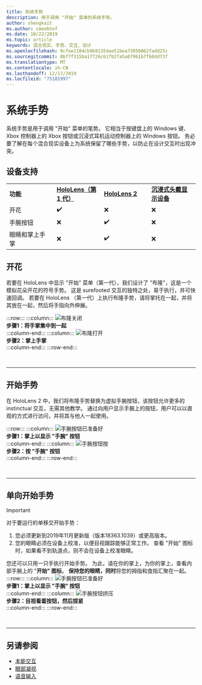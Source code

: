 ```yaml
---
title: 系统手势
description: 用于调用 "开始" 菜单的系统手势。
author: shengkait
ms.author: cmeekhof
ms.date: 10/22/2019
ms.topic: article
keywords: 混合现实、手势、交互、设计
ms.openlocfilehash: 9cfee1104cb9b8135dae51bea73850062fadd25c
ms.sourcegitcommit: 8bf7f315ba17726c61fb2fa5a079b1b7fb0dd73f
ms.translationtype: MT
ms.contentlocale: zh-CN
ms.lasthandoff: 12/17/2019
ms.locfileid: "75181997"
---
```

# <a name="system-gesture"></a>系统手势

系统手势是用于调用 "开始" 菜单的笔势。 它相当于按键盘上的 Windows 键、Xbox 控制器上的 Xbox 按钮或沉浸式耳机运动控制器上的 Windows 按钮。 务必要了解在每个混合现实设备上为系统保留了哪些手势，以防止在设计交互时出现冲突。

## <a name="device-support"></a>设备支持

<table>
    <colgroup>
    <col width="25%" />
    <col width="25%" />
    <col width="25%" />
    <col width="25%" />
    </colgroup>
    <tr>
        <td><strong>功能</strong></td>
        <td><a href="hololens-hardware-details.md"><strong>HoloLens（第 1 代）</strong></a></td>
        <td><a href="https://docs.microsoft.com/hololens/hololens2-hardware"><strong>HoloLens 2</strong></td>
        <td><a href="immersive-headset-hardware-details.md"><strong>沉浸式头戴显示设备</strong></a></td>
    </tr>
     <tr>
        <td>开花</td>
        <td>✔️</td>
        <td>❌</td>
        <td>❌</td>
    </tr>
     <tr>
        <td>手腕按钮</td>
        <td>❌</td>
        <td>✔️</td>
        <td>❌</td>
    </tr>
    <tr>
        <td>眼睛和掌上手掌</td>
        <td>❌</td>
        <td>✔️</td>
        <td>❌</td>
    </tr>
</table>

## <a name="bloom"></a>开花
若要在 HoloLens 中显示 "开始" 菜单（第一代），我们设计了 "布隆"，这是一个模拟花朵开花的符号手势。 这是 surefooted 交互的独特之处，易于执行，并可快速回调。 若要在 HoloLens （第一代）上执行布隆手势，请将掌托在一起，并将其放在一起，然后将手指向外伸展。

:::row:::
    :::column:::
        ![布隆关闭](images/bloom-close.png)<br>
        **步骤1：将手掌集中到一起**<br>
    :::column-end:::
    :::column:::
        ![布隆打开](images/bloom-open.png)<br>
        **步骤2：掌上手掌**<br>
    :::column-end:::
:::row-end:::

<br>

---

## <a name="start-gesture"></a>开始手势
在 HoloLens 2 中，我们将布隆手势替换为虚拟手腕按钮，该按钮允许更多的 instinctual 交互，无需其他教学。 通过向用户显示手腕上的按钮，用户可以以直观的方式进行访问，并将其与他人一起使用。

:::row:::
    :::column:::
        ![手腕按钮已准备好](images/wrist-button-ready.png)<br>
        **步骤1：掌上以显示 "手腕" 按钮**<br>
    :::column-end:::
    :::column:::
        ![手腕按钮按](images/wrist-button-press.png)<br>
        **步骤2：按 "手腕" 按钮**<br>
    :::column-end:::
:::row-end:::

<br>

---


## <a name="one-handed-start-gesture"></a>单向开始手势

> [!IMPORTANT]
> 对于要运行的单移交开始手势：
>
> 1. 您必须更新到2019年11月更新版（版本18363.1039）或更高版本。
> 1. 您的眼睛必须在设备上校准，以便目视跟踪能够正常工作。 查看 "开始" 图标时，如果看不到轨道点，则不会在设备上校准眼睛。

您还可以只用一只手执行开始手势。 为此，请在你的掌上，为你的掌上，查看内部手腕上的 "**开始" 图标**。 **保持您的眼睛，同时**将您的拇指和食指汇聚在一起。<br>
:::row:::
    :::column:::
        ![手腕按钮已准备好](images/wrist-button-ready.png)<br>
        **步骤1：掌上以显示 "手腕" 按钮**<br>
    :::column-end:::
    :::column:::
        ![手腕按钮挤压](images/wrist-button-pinch.png)<br>
        **步骤2：目视看着按钮，然后捏紧**<br>
    :::column-end:::
:::row-end:::

<br>

---

## <a name="see-also"></a>另请参阅

* [本能交互](interaction-fundamentals.md)
* [眼部凝视](eye-tracking.md)
* [语音输入](voice-input.md)
